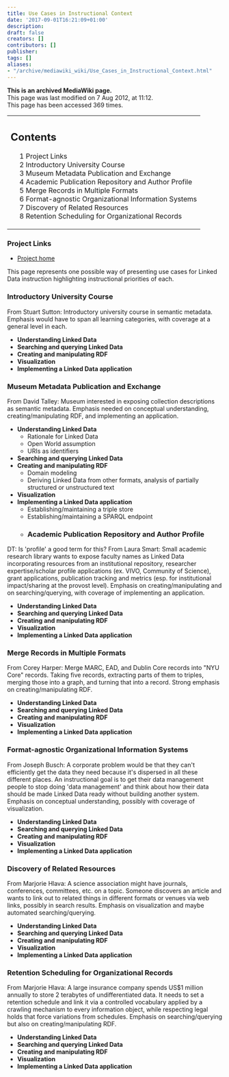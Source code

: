 ```yaml
---
title: Use Cases in Instructional Context
date: '2017-09-01T16:21:09+01:00'
description: 
draft: false
creators: []
contributors: []
publisher: 
tags: []
aliases:
- "/archive/mediawiki_wiki/Use_Cases_in_Instructional_Context.html"
---
```


 **This is an archived MediaWiki page.**  
This page was last modified on 7 Aug 2012, at 11:12.  
This page has been accessed 369 times.

<table id="toc" class="toc">
  <tr>
    <td>
      <div id="toctitle">
        <h2>Contents</h2>
      </div>
      <ul>
        <li class="toclevel-1 tocsection-1"><a href="#Project_Links"><span class="tocnumber">1</span> <span class="toctext">Project Links</span></a></li>
        <li class="toclevel-1 tocsection-2"><a href="#Introductory_University_Course"><span class="tocnumber">2</span> <span class="toctext">Introductory University Course</span></a></li>
        <li class="toclevel-1 tocsection-3"><a href="#Museum_Metadata_Publication_and_Exchange"><span class="tocnumber">3</span> <span class="toctext">Museum Metadata Publication and Exchange</span></a></li>
        <li class="toclevel-1 tocsection-4"><a href="#Academic_Publication_Repository_and_Author_Profile"><span class="tocnumber">4</span> <span class="toctext">Academic Publication Repository and Author Profile</span></a></li>
        <li class="toclevel-1 tocsection-5"><a href="#Merge_Records_in_Multiple_Formats"><span class="tocnumber">5</span> <span class="toctext">Merge Records in Multiple Formats</span></a></li>
        <li class="toclevel-1 tocsection-6"><a href="#Format-agnostic_Organizational_Information_Systems"><span class="tocnumber">6</span> <span class="toctext">Format-agnostic Organizational Information Systems</span></a></li>
        <li class="toclevel-1 tocsection-7"><a href="#Discovery_of_Related_Resources"><span class="tocnumber">7</span> <span class="toctext">Discovery of Related Resources</span></a></li>
        <li class="toclevel-1 tocsection-8"><a href="#Retention_Scheduling_for_Organizational_Records"><span class="tocnumber">8</span> <span class="toctext">Retention Scheduling for Organizational Records</span></a></li>
      </ul>
    </td>
  </tr>
</table>

### Project Links 

- [Project home](/archive/mediawiki_wiki/Learning_Linked_Data "Learning Linked Data")

This page represents one possible way of presenting use cases for Linked Data instruction highlighting instructional priorities of each.

### Introductory University Course 

From Stuart Sutton: Introductory university course in semantic metadata. Emphasis would have to span all learning categories, with coverage at a general level in each.

- **Understanding Linked Data**
- **Searching and querying Linked Data**
- **Creating and manipulating RDF**
- **Visualization**
- **Implementing a Linked Data application**

### Museum Metadata Publication and Exchange 

From David Talley: Museum interested in exposing collection descriptions as semantic metadata. Emphasis needed on conceptual understanding, creating/manipulating RDF, and implementing an application.

- **Understanding Linked Data**
  - Rationale for Linked Data
  - Open World assumption
  - URIs as identifiers
- **Searching and querying Linked Data**
- **Creating and manipulating RDF**
  - Domain modeling
  - Deriving Linked Data from other formats, analysis of partially structured or unstructured text
- **Visualization**
- **Implementing a Linked Data application**
  - Establishing/maintaining a triple store
  - Establishing/maintaining a SPARQL endpoint
  - ### Academic Publication Repository and Author Profile 

DT: Is 'profile' a good term for this? From Laura Smart: Small academic research library wants to expose faculty names as Linked Data incorporating resources from an institutional repository, researcher expertise/scholar profile applications (ex. VIVO, Community of Science), grant applications, publication tracking and metrics (esp. for institutional impact/sharing at the provost level). Emphasis on creating/manipulating and on searching/querying, with coverage of implementing an application.

- **Understanding Linked Data**
- **Searching and querying Linked Data**
- **Creating and manipulating RDF**
- **Visualization**
- **Implementing a Linked Data application**

### Merge Records in Multiple Formats 

From Corey Harper: Merge MARC, EAD, and Dublin Core records into "NYU Core" records. Taking five records, extracting parts of them to triples, merging those into a graph, and turning that into a record. Strong emphasis on creating/manipulating RDF.

- **Understanding Linked Data**
- **Searching and querying Linked Data**
- **Creating and manipulating RDF**
- **Visualization**
- **Implementing a Linked Data application**

### Format-agnostic Organizational Information Systems 

From Joseph Busch: A corporate problem would be that they can't efficiently get the data they need because it's dispersed in all these different places. An instructional goal is to get their data management people to stop doing 'data management' and think about how their data should be made Linked Data ready without building another system. Emphasis on conceptual understanding, possibly with coverage of visualization.

- **Understanding Linked Data**
- **Searching and querying Linked Data**
- **Creating and manipulating RDF**
- **Visualization**
- **Implementing a Linked Data application**

### Discovery of Related Resources 

From Marjorie Hlava: A science association might have journals, conferences, committees, etc. on a topic. Someone discovers an article and wants to link out to related things in different formats or venues via web links, possibly in search results. Emphasis on visualization and maybe automated searching/querying.

- **Understanding Linked Data**
- **Searching and querying Linked Data**
- **Creating and manipulating RDF**
- **Visualization**
- **Implementing a Linked Data application**

### Retention Scheduling for Organizational Records 

From Marjorie Hlava: A large insurance company spends US$1 million annually to store 2 terabytes of undifferentiated data. It needs to set a retention schedule and link it via a controlled vocabulary applied by a crawling mechanism to every information object, while respecting legal holds that force variations from schedules. Emphasis on searching/querying but also on creating/manipulating RDF.

- **Understanding Linked Data**
- **Searching and querying Linked Data**
- **Creating and manipulating RDF**
- **Visualization**
- **Implementing a Linked Data application**


